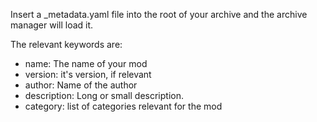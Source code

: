Insert a _metadata.yaml file into the root of your archive and the archive manager will load it.

The relevant keywords are:

 * name: The name of your mod
 * version: it's version, if relevant
 * author: Name of the author
 * description: Long or small description.
 * category: list of categories relevant for the mod